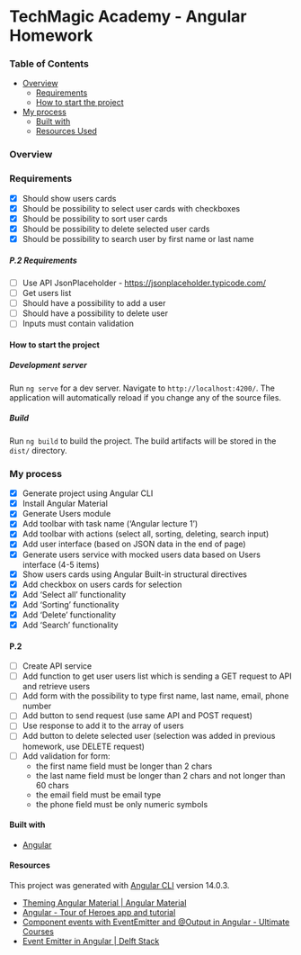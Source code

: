 # TechMagic Academy - Angular Homework

### Table of Contents

- [Overview](#overview)
  - [Requirements](#requirements)
  - [How to start the project](#how-to-start-the-project)
- [My process](#my-process)
  - [Built with](#built-with)
  - [Resources Used](#resources-used)

### Overview

### Requirements

- [x] Should show users cards
- [x] Should be possibility to select user cards with checkboxes
- [x] Should be possibility to sort user cards
- [x] Should be possibility to delete selected user cards
- [x] Should be possibility to search user by first name or last name

##### P.2 Requirements

- [ ] Use API JsonPlaceholder - https://jsonplaceholder.typicode.com/
- [ ] Get users list
- [ ] Should have a possibility to add a user
- [ ] Should have a possibility to delete user
- [ ] Inputs must contain validation

#### How to start the project

##### Development server

Run `ng serve` for a dev server. Navigate to `http://localhost:4200/`. The application will automatically reload if you change any of the source files.

##### Build

Run `ng build` to build the project. The build artifacts will be stored in the `dist/` directory.

### My process

- [x] Generate project using Angular CLI
- [x] Install Angular Material
- [x] Generate Users module
- [x] Add toolbar with task name (‘Angular lecture 1’)
- [x] Add toolbar with actions (select all, sorting, deleting, search input)
- [x] Add user interface (based on JSON data in the end of page)
- [x] Generate users service with mocked users data based on Users interface (4-5 items)
- [x] Show users cards using Angular Built-in structural directives
- [x] Add checkbox on users cards for selection
- [x] Add ‘Select all’ functionality
- [x] Add ‘Sorting’ functionality
- [x] Add ‘Delete’ functionality
- [x] Add ‘Search’ functionality

#### P.2

- [ ] Create API service
- [ ] Add function to get user users list which is sending a GET request to API and retrieve users
- [ ] Add form with the possibility to type first name, last name, email, phone number
- [ ] Add button to send request (use same API and POST request)
- [ ] Use response to add it to the array of users
- [ ] Add button to delete selected user (selection was added in previous homework, use DELETE request)
- [ ] Add validation for form:
  - the first name field must be longer than 2 chars
  - the last name field must be longer than 2 chars and not longer than 60 chars
  - the email field must be email type
  - the phone field must be only numeric symbols

#### Built with

- [Angular](https://angular.io/)

#### Resources

This project was generated with [Angular CLI](https://github.com/angular/angular-cli) version 14.0.3.

- [Theming Angular Material | Angular Material](https://material.angular.io/guide/theming)
- [Angular - Tour of Heroes app and tutorial](https://angular.io/tutorial)
- [Component events with EventEmitter and @Output in Angular - Ultimate Courses](https://ultimatecourses.com/blog/component-events-event-emitter-output-angular-2)
- [Event Emitter in Angular | Delft Stack](https://www.delftstack.com/howto/angular/eventemitter-in-angular/)
